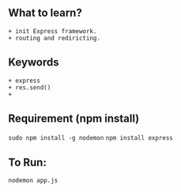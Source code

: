 ## What to learn?
    + init Express framework.
    + routing and rediricting.


## Keywords
    + express
    + res.send()
    +

## Requirement (npm install)
`sudo npm install -g nodemon`
`npm install express`

## To Run:
`nodemon app.js`   